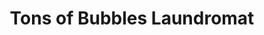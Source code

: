 ---
title: "Tons of Bubbles Laundromat"
url: /pacifica/tons-of-bubbles-laundromat/
shop: Wäscherei
---
